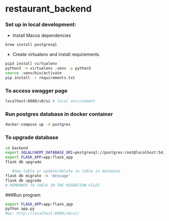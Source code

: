 # restaurant_backend


### Set up in local development:
 - Install Macos dependencies
 ```bash
brew install postgresql 
```
 - Create virtualenv and install requirements
 ```bash
pip3 install virtualenv
python3 -m virtualenv .venv -p python3
source .venv/bin/activate
pip install -r requirements.txt
```

### To access swagger page
```bash
localhost:8080/v0/ui # local environment
```
### Run postgres database in docker container
```bash
docker-compose up -d postgres
```
### To upgrade database
```bash
cd backend 
export SQLALCHEMY_DATABASE_URI=postgresql://postgres:root@localhost:5432/postgres
export FLASK_APP=app:flask_app
flask db upgrade

   #new table or update/delete in table in database
flask db migrate -m 'message'
flask db upgrade
# REMEMBER TO CHECK IN THE MIGRATION FILES
```
###Run program 
```bash
export FLASK_APP=app:flask_app
python app.py
#ex: http://localhost:8080/v0/ui/
```
